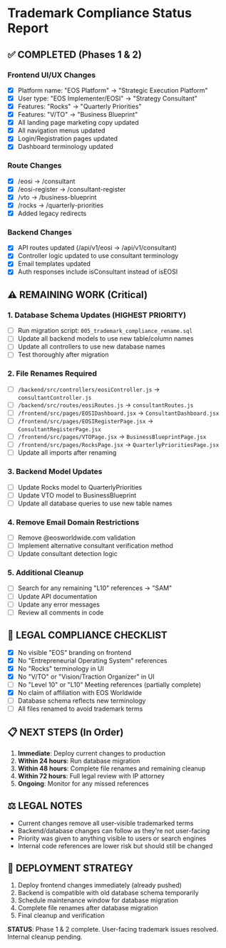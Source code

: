# Trademark Compliance Status Report

## ✅ COMPLETED (Phases 1 & 2)

### Frontend UI/UX Changes
- [x] Platform name: "EOS Platform" → "Strategic Execution Platform"
- [x] User type: "EOS Implementer/EOSI" → "Strategy Consultant"
- [x] Features: "Rocks" → "Quarterly Priorities"
- [x] Features: "V/TO" → "Business Blueprint"
- [x] All landing page marketing copy updated
- [x] All navigation menus updated
- [x] Login/Registration pages updated
- [x] Dashboard terminology updated

### Route Changes
- [x] /eosi → /consultant
- [x] /eosi-register → /consultant-register
- [x] /vto → /business-blueprint
- [x] /rocks → /quarterly-priorities
- [x] Added legacy redirects

### Backend Changes
- [x] API routes updated (/api/v1/eosi → /api/v1/consultant)
- [x] Controller logic updated to use consultant terminology
- [x] Email templates updated
- [x] Auth responses include isConsultant instead of isEOSI

## ⚠️ REMAINING WORK (Critical)

### 1. Database Schema Updates (HIGHEST PRIORITY)
- [ ] Run migration script: `005_trademark_compliance_rename.sql`
- [ ] Update all backend models to use new table/column names
- [ ] Update all controllers to use new database names
- [ ] Test thoroughly after migration

### 2. File Renames Required
- [ ] `/backend/src/controllers/eosiController.js` → `consultantController.js`
- [ ] `/backend/src/routes/eosiRoutes.js` → `consultantRoutes.js`
- [ ] `/frontend/src/pages/EOSIDashboard.jsx` → `ConsultantDashboard.jsx`
- [ ] `/frontend/src/pages/EOSIRegisterPage.jsx` → `ConsultantRegisterPage.jsx`
- [ ] `/frontend/src/pages/VTOPage.jsx` → `BusinessBlueprintPage.jsx`
- [ ] `/frontend/src/pages/RocksPage.jsx` → `QuarterlyPrioritiesPage.jsx`
- [ ] Update all imports after renaming

### 3. Backend Model Updates
- [ ] Update Rocks model to QuarterlyPriorities
- [ ] Update VTO model to BusinessBlueprint
- [ ] Update all database queries to use new table names

### 4. Remove Email Domain Restrictions
- [ ] Remove @eosworldwide.com validation
- [ ] Implement alternative consultant verification method
- [ ] Update consultant detection logic

### 5. Additional Cleanup
- [ ] Search for any remaining "L10" references → "SAM"
- [ ] Update API documentation
- [ ] Update any error messages
- [ ] Review all comments in code

## 🚨 LEGAL COMPLIANCE CHECKLIST

- [x] No visible "EOS" branding on frontend
- [x] No "Entrepreneurial Operating System" references
- [x] No "Rocks" terminology in UI
- [x] No "V/TO" or "Vision/Traction Organizer" in UI
- [ ] No "Level 10" or "L10" Meeting references (partially complete)
- [x] No claim of affiliation with EOS Worldwide
- [ ] Database schema reflects new terminology
- [ ] All files renamed to avoid trademark terms

## 📋 NEXT STEPS (In Order)

1. **Immediate**: Deploy current changes to production
2. **Within 24 hours**: Run database migration
3. **Within 48 hours**: Complete file renames and remaining cleanup
4. **Within 72 hours**: Full legal review with IP attorney
5. **Ongoing**: Monitor for any missed references

## ⚖️ LEGAL NOTES

- Current changes remove all user-visible trademarked terms
- Backend/database changes can follow as they're not user-facing
- Priority was given to anything visible to users or search engines
- Internal code references are lower risk but should still be changed

## 🔄 DEPLOYMENT STRATEGY

1. Deploy frontend changes immediately (already pushed)
2. Backend is compatible with old database schema temporarily
3. Schedule maintenance window for database migration
4. Complete file renames after database migration
5. Final cleanup and verification

**STATUS**: Phase 1 & 2 complete. User-facing trademark issues resolved. Internal cleanup pending.